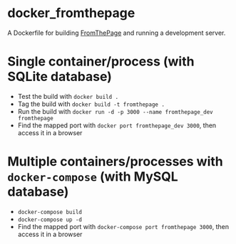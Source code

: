 docker_fromthepage
==================

A Dockerfile for building [FromThePage](https://github.com/benwbrum/fromthepage) and running a development server.

# Single container/process (with SQLite database)
 
* Test the build with `docker build .`
* Tag the build with `docker build -t fromthepage .`
* Run the build with `docker run -d -p 3000 --name fromthepage_dev fromthepage`
* Find the mapped port with `docker port fromthepage_dev 3000`, then access it in a browser

# Multiple containers/processes with `docker-compose` (with MySQL database)

* `docker-compose build`
* `docker-compose up -d`
* Find the mapped port with `docker-compose port fromthepage 3000`, then access it in a browser
